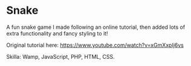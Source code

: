 # Snake
A fun snake game I made following an online tutorial, then added lots of extra functionality and fancy styling to it!

Original tutorial here:
https://www.youtube.com/watch?v=xGmXxpIj6vs

Skilla: Wamp, JavaScript, PHP, HTML, CSS.
